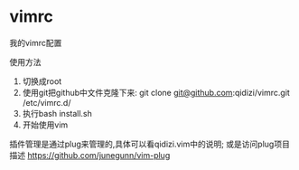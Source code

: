 # vimrc
我的vimrc配置

使用方法

1. 切换成root
1. 使用git把github中文件克隆下来: git clone git@github.com:qidizi/vimrc.git /etc/vimrc.d/
1. 执行bash install.sh
1. 开始使用vim


插件管理是通过plug来管理的,具体可以看qidizi.vim中的说明;
或是访问plug项目描述 https://github.com/junegunn/vim-plug

